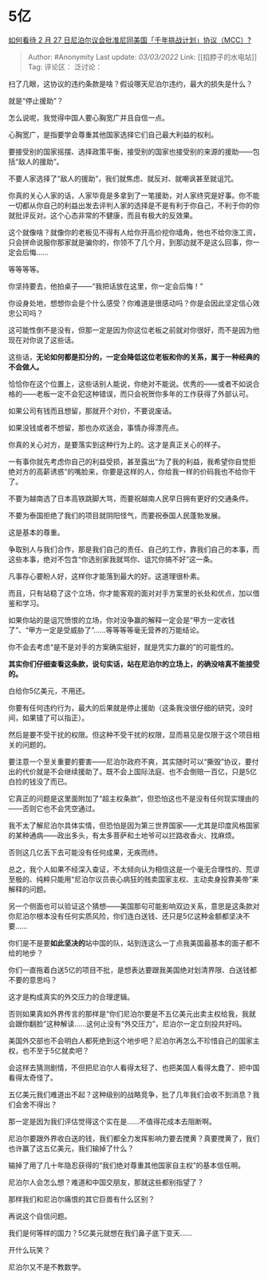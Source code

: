 # 5亿
[如何看待 2 月 27 日尼泊尔议会批准尼同美国「千年挑战计划」协议（MCC）?](https://www.zhihu.com/question/519245079/answer/2369974300)

> Author: #Anonymity
> Last update: *03/03/2022*
> Link: [[掐脖子的水电站]]
> Tag:
> 评论区：
> 泛讨论：

扫了几眼，这协议的违约条款是啥？假设哪天尼泊尔违约，最大的损失是什么？

就是“停止援助”？

怎么说呢，我觉得中国人要心胸宽广并且自信一点。

心胸宽广，是指要学会尊重其他国家选择它们自己最大利益的权利。

要接受别的国家摇摆、选择政策平衡，接受别的国家也接受别的来源的援助——包括“敌人的援助”。

不要人家选择了“敌人的援助”，我们就焦虑、就反对、就嘲讽甚至就诅咒。

你真的关心人家的话，人家毕竟是多拿到了一笔援助，对人家终究是好事。你不能一切都从你自己的利益出发去评判人家的选择是不是有利于你自己，不利于你的你就批评反对。这个心态非常的不健康，而且有极大的反效果。

这个就像啥？就像你的老板见不得有人给你开高价挖你墙角，他也不给你涨工资，只会拼命说服你那家就是骗你的，你领不了几个月，到那边就不是这么回事，你一定会后悔……

等等等等。

你坚持要去，他拍桌子——“我把话放在这里，你一定会后悔！”

你设身处地，想想你会是个什么感受？你难道是很感动吗？你是会因此坚定信心效忠公司吗？

这可能性倒不是没有，但那一定是因为你这位老板之前就对你很好，而不是因为他现在对你说了这些话。

这些话，**无论如何都是扣分的，一定会降低这位老板和你的关系，属于一种经典的不会做人。**

恰恰你在这个位置上，这些话别人能说，你绝对不能说。优秀的——或者不如说合格的——老板一定不会犯这种错误，而只会祝贺你多年的工作获得了外部认可。

如果公司有钱而且想留，那就开个对价，不要说废话。

如果没钱或者不想留，那也办欢送会，事情办得漂亮点。

你真的关心对方，是要落实到这种行为上的。这才是真正关心的样子。

一有事你就先考虑你自己的利益受损，甚至露出“为了我的利益，我希望你自觉拒绝对方的高薪诱惑”的嘴脸来，你要是这样的人，你给我一样的价码我也不给你干了。

不要为越南选了日本高铁跳脚大骂，而要祝越南人民早日拥有更好的交通条件。

不要为泰国拒绝了我们的项目就阴阳怪气，而要祝泰国人民蓬勃发展。

这是基本的尊重。

争取别人与我们合作，那是我们自己的责任、自己的工作，靠我们自己的本事，而这些本事，绝对不包含“你选别家我就骂你、诅咒你搞不好”这一条。

凡事存心要盼人好，这样你才能落到最大的好。这道理很朴素。

而且，只有站稳了这个立场，你才能客观的面对对手方案里的长处和优点，加以借鉴和学习。

如果你站的是诅咒愤恨的立场，你对没争赢的解释一定会是“甲方一定收钱了”、“甲方一定是受威胁了”……等等等等毫无营养的万能结论。

你不会去考虑“是不是对手的方案确实挺好，就是凭实力赢的”的可能性的。

**其实你们仔细查看这条款，说句实话，站在尼泊尔的立场上，的确没啥真不能接受的。**

白给你5亿美元，不用还。

你要有任何违约行为，最大的后果就是停止援助（这条我没很仔细的研究，没时间，如果错了可以指正）。

然后是要不受干扰的权限。但这种不受干扰的权限，显而易见是仅限于这个项目相关的问题的。

要注意一个至关重要的要害——尼泊尔政府不爽，其实随时可以“撕毁”协议，要付出的代价就是不会继续援助了。既不会上国际法庭、也不会倒赔一百亿，只是5亿白捡的钱没了而已。

它真正的问题是这里面附加了“超主权条款”，但恐怕这也不是没有任何现实理由的——否则它也不会凭空通过。

我不太了解尼泊尔具体实情，但恐怕是因为第三世界国家——尤其是印度风格国家的某种通病——政出多头，有太多菩萨和土地爷可以拦路收香火、找麻烦。

否则这几亿丢下去可能没有任何成果，无疾而终。

总之，我个人如果不经深入查证，不太倾向认为相信这是一个毫无合理性的、荒谬至极的、纯粹只能用“尼泊尔议员丧心病狂的贱卖国家主权、主动卖身投靠美帝”来解释的问题。

另一个侧面也可以验证这个猜想——美国那句可能影响双边关系，意思是这条款对你尼泊尔根本没有任何实质风险，你们连白送钱、还只是5亿这种金额都坚决不要……

你们是不是要**如此坚决的**站中国的队，站到连这么一丁点我美国最基本的面子都不给的地步？

你们一直拖着白送5亿的项目不批，是想表达要跟我美国绝对划清界限、白送钱都不要的意思吗？

这才是构成真实的外交压力的合理逻辑。

否则如果真如外界传言的那样是“你们尼泊尔要是不五亿美元出卖主权给我，我就会跟你翻脸”这种解读……这何止没有“外交压力”，尼泊尔一定立刻投共好吗。

美国外交部也不会明白人都死绝到这个地步吧？尼泊尔再怎么不珍惜自己的国家主权，也不至于5亿就卖吧？

会这样去猜测剧情，不但把尼泊尔人看得太轻了、也把美国人看得太蠢了、把中国看得太奇怪了。

五亿美元我们难道出不起？这种级别的战略竞争，批了几年我们会收不到消息？我们会舍不得出？

那一定是因为我们评估觉得这个实在是……不值得花成本去阻断啊。

尼泊尔要跟外界收白送的钱，我们都全力发挥影响力要去搅黄？真要搅黄了，我们也许赢了这五亿美元，我们输掉了什么？

输掉了用了几十年隐忍获得的“我们绝对尊重其他国家自主权”的基本信任啊。

尼泊尔人会怎么想？难道和中国交朋友，那就这些都别指望了？

那样我们和尼泊尔痛恨的其它巨兽有什么区别？

再说这个自信问题。

我们是何等样的国力？5亿美元就想在我们鼻子底下变天……

开什么玩笑？

尼泊尔又不是不教数学。
